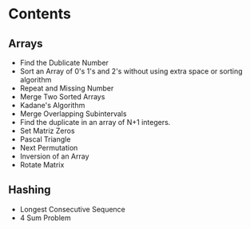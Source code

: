 # Contents

## Arrays

- Find the Dublicate Number
- Sort an Array of 0's 1's and 2's without using extra space or sorting algorithm
- Repeat and Missing Number
- Merge Two Sorted Arrays
- Kadane's Algorithm
- Merge Overlapping Subintervals
- Find the duplicate in an array of N+1 integers. 
- Set Matriz Zeros
- Pascal Triangle
- Next Permutation
- Inversion of an Array
- Rotate Matrix

## Hashing

- Longest Consecutive Sequence 
- 4 Sum Problem